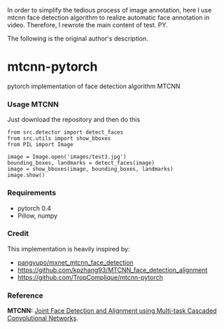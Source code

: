 In order to simplify the tedious process of image annotation, here I use mtcnn face detection algorithm to realize automatic face annotation in video.
Therefore, I rewrote the main content of test. PY.

The following is the original author's description.


# mtcnn-pytorch
pytorch implementation of  face detection algorithm  MTCNN

### Usage MTCNN

Just download the repository and then do this

```
from src.detector import detect_faces
from src.utils import show_bboxes
from PIL import Image

image = Image.open('images/test3.jpg')
bounding_boxes, landmarks = detect_faces(image)
image = show_bboxes(image, bounding_boxes, landmarks)
image.show()
```

### Requirements

- pytorch 0.4
- Pillow, numpy

### Credit

This implementation is heavily inspired by:

- [pangyupo/mxnet_mtcnn_face_detection](https://github.com/pangyupo/mxnet_mtcnn_face_detection)
- https://github.com/kpzhang93/MTCNN_face_detection_alignment
- https://github.com/TropComplique/mtcnn-pytorch

### Reference

**MTCNN:** [Joint Face Detection and Alignment using Multi-task Cascaded Convolutional Networks](https://arxiv.org/abs/1604.02878).

